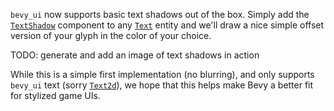 `bevy_ui` now supports basic text shadows out of the box.
Simply add the [`TextShadow`] component to any [`Text`] entity
and we'll draw a nice simple offset version of your glyph in the color of your choice.

TODO: generate and add an image of text shadows in action

While this is a simple first implementation (no blurring), and only supports `bevy_ui` text (sorry [`Text2d`]),
we hope that this helps make Bevy a better fit for stylized game UIs.

[`TextShadow`]: https://dev-docs.bevyengine.org/bevy/prelude/struct.TextShadow.html
[`Text`]: https://dev-docs.bevyengine.org/bevy/prelude/struct.Text.html
[`Text2d`]: https://dev-docs.bevyengine.org/bevy/prelude/struct.Text2d.html
